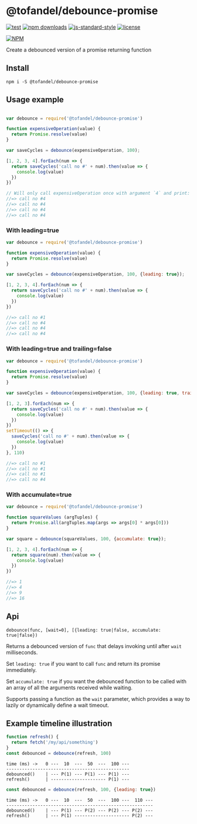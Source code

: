 # @tofandel/debounce-promise



[![test](https://img.shields.io/github/actions/workflow/status/Tofandel/debounce-promise/tests.yml?label=Tests)](https://github.com/Tofandel/debounce-promise/actions/workflows/tests.yml)
[![npm downloads](https://img.shields.io/npm/dt/@tofandel/debounce-promise.svg)](https://www.npmjs.com/package/@tofandel/debounce-promise)
[![js-standard-style](https://img.shields.io/badge/code%20style-standard-brightgreen.svg)](https://standardjs.com/)
[![license](https://img.shields.io/github/license/Tofandel/debounce-promise.svg)](https://github.com/Tofandel/debounce-promise/blob/master/LICENSE.md)

[![NPM](https://nodei.co/npm/@tofandel/debounce-promise.png)](https://nodei.co/npm/@tofandel/debounce-promise/)

Create a debounced version of a promise returning function

## Install

    npm i -S @tofandel/debounce-promise


## Usage example

```js

var debounce = require('@tofandel/debounce-promise')

function expensiveOperation(value) {
  return Promise.resolve(value)
}

var saveCycles = debounce(expensiveOperation, 100);

[1, 2, 3, 4].forEach(num => {
  return saveCycles('call no #' + num).then(value => {
    console.log(value)
  })
})

// Will only call expensiveOperation once with argument `4` and print:
//=> call no #4
//=> call no #4
//=> call no #4
//=> call no #4
```

### With leading=true

```js
var debounce = require('@tofandel/debounce-promise')

function expensiveOperation(value) {
  return Promise.resolve(value)
}

var saveCycles = debounce(expensiveOperation, 100, {leading: true});

[1, 2, 3, 4].forEach(num => {
  return saveCycles('call no #' + num).then(value => {
    console.log(value)
  })
})

//=> call no #1
//=> call no #4
//=> call no #4
//=> call no #4
```

### With leading=true and trailing=false

```js
var debounce = require('@tofandel/debounce-promise')

function expensiveOperation(value) {
  return Promise.resolve(value)
}

var saveCycles = debounce(expensiveOperation, 100, {leading: true, trailing: false});

[1, 2, 3].forEach(num => {
  return saveCycles('call no #' + num).then(value => {
    console.log(value)
  })
})
setTimeout(() => {
  saveCycles('call no #' + num).then(value => {
    console.log(value)
  })
}, 110)

//=> call no #1
//=> call no #1
//=> call no #1
//=> call no #4
```

### With accumulate=true

```js
var debounce = require('@tofandel/debounce-promise')

function squareValues (argTuples) {
  return Promise.all(argTuples.map(args => args[0] * args[0]))
}

var square = debounce(squareValues, 100, {accumulate: true});

[1, 2, 3, 4].forEach(num => {
  return square(num).then(value => {
    console.log(value)
  })
})

//=> 1
//=> 4
//=> 9
//=> 16
```

## Api
`debounce(func, [wait=0], [{leading: true|false, accumulate: true|false})`

Returns a debounced version of `func` that delays invoking until after `wait` milliseconds.

Set `leading: true` if you
want to call `func` and return its promise immediately.

Set `accumulate: true` if you want the debounced function to be called with an array of all the arguments received while waiting.

Supports passing a function as the `wait` parameter, which provides a way to lazily or dynamically define a wait timeout.


## Example timeline illustration

```js
function refresh() {
  return fetch('/my/api/something')
}
const debounced = debounce(refresh, 100)
```

```
time (ms) ->   0 ---  10  ---  50  ---  100 ---
-----------------------------------------------
debounced()    | --- P(1) --- P(1) --- P(1) ---
refresh()      | --------------------- P(1) ---
```

```js
const debounced = debounce(refresh, 100, {leading: true})
```
```
time (ms) ->   0 ---  10  ---  50  ---  100 ---  110 ---
--------------------------------------------------------
debounced()    | --- P(1) --- P(2) --- P(2) --- P(2) ---
refresh()      | --- P(1) --------------------- P(2) ---
```
